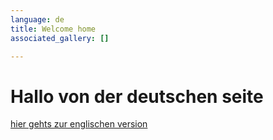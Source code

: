 ```yaml
---
language: de
title: Welcome home
associated_gallery: []

---
```

# Hallo von der deutschen seite

[hier gehts zur englischen version](/en/ "There, there")